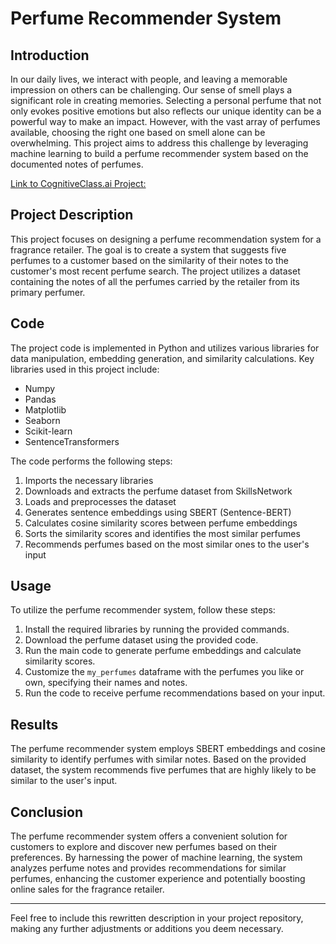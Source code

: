 # Perfume Recommender System

## Introduction

In our daily lives, we interact with people, and leaving a memorable impression on others can be challenging. Our sense of smell plays a significant role in creating memories. Selecting a personal perfume that not only evokes positive emotions but also reflects our unique identity can be a powerful way to make an impact. However, with the vast array of perfumes available, choosing the right one based on smell alone can be overwhelming. This project aims to address this challenge by leveraging machine learning to build a perfume recommender system based on the documented notes of perfumes.

[Link to CognitiveClass.ai Project:](https://cognitiveclass.ai/courses/course-v1:IBM+GPXX068IEN+v1)

## Project Description

This project focuses on designing a perfume recommendation system for a fragrance retailer. The goal is to create a system that suggests five perfumes to a customer based on the similarity of their notes to the customer's most recent perfume search. The project utilizes a dataset containing the notes of all the perfumes carried by the retailer from its primary perfumer.

## Code

The project code is implemented in Python and utilizes various libraries for data manipulation, embedding generation, and similarity calculations. Key libraries used in this project include:

- Numpy
- Pandas
- Matplotlib
- Seaborn
- Scikit-learn
- SentenceTransformers

The code performs the following steps:

1. Imports the necessary libraries
2. Downloads and extracts the perfume dataset from SkillsNetwork
3. Loads and preprocesses the dataset
4. Generates sentence embeddings using SBERT (Sentence-BERT)
5. Calculates cosine similarity scores between perfume embeddings
6. Sorts the similarity scores and identifies the most similar perfumes
7. Recommends perfumes based on the most similar ones to the user's input

## Usage

To utilize the perfume recommender system, follow these steps:

1. Install the required libraries by running the provided commands.
2. Download the perfume dataset using the provided code.
3. Run the main code to generate perfume embeddings and calculate similarity scores.
4. Customize the `my_perfumes` dataframe with the perfumes you like or own, specifying their names and notes.
5. Run the code to receive perfume recommendations based on your input.

## Results

The perfume recommender system employs SBERT embeddings and cosine similarity to identify perfumes with similar notes. Based on the provided dataset, the system recommends five perfumes that are highly likely to be similar to the user's input.

## Conclusion

The perfume recommender system offers a convenient solution for customers to explore and discover new perfumes based on their preferences. By harnessing the power of machine learning, the system analyzes perfume notes and provides recommendations for similar perfumes, enhancing the customer experience and potentially boosting online sales for the fragrance retailer.

---

Feel free to include this rewritten description in your project repository, making any further adjustments or additions you deem necessary.
